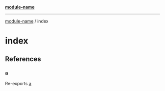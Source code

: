 [**module-name**](../README.md)

***

[module-name](../modules.md) / index

# index

## References

### a

Re-exports [a](../lib/module-main/variables/a.md)

